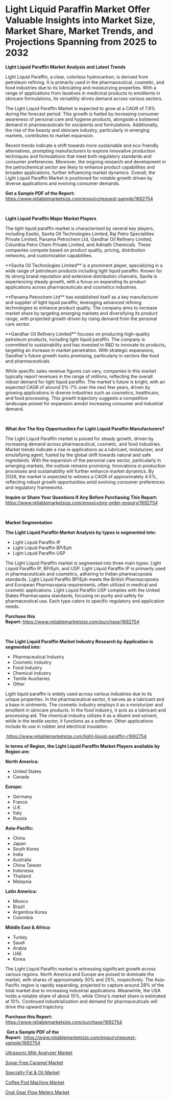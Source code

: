 <p><h1>Light Liquid Paraffin Market Offer Valuable Insights into Market Size, Market Share, Market Trends, and Projections Spanning from 2025 to 2032</h1></p><p><strong>Light Liquid Paraffin Market Analysis and Latest Trends</strong></p>
<p><p>Light Liquid Paraffin, a clear, colorless hydrocarbon, is derived from petroleum refining. It is primarily used in the pharmaceutical, cosmetic, and food industries due to its lubricating and moisturizing properties. With a range of applications from laxatives in medicinal products to emollients in skincare formulations, its versatility drives demand across various sectors.</p><p>The Light Liquid Paraffin Market is expected to grow at a CAGR of 7.9% during the forecast period. This growth is fueled by increasing consumer awareness of personal care and hygiene products, alongside a bolstered demand in pharmaceuticals for excipients and formulations. Additionally, the rise of the beauty and skincare industry, particularly in emerging markets, contributes to market expansion. </p><p>Recent trends indicate a shift towards more sustainable and eco-friendly alternatives, prompting manufacturers to explore innovative production techniques and formulations that meet both regulatory standards and consumer preferences. Moreover, the ongoing research and development in the petrochemical sector are likely to enhance product capabilities and broaden applications, further influencing market dynamics. Overall, the Light Liquid Paraffin Market is positioned for notable growth driven by diverse applications and evolving consumer demands.</p></p>
<p><strong>Get a Sample PDF of the Report:&nbsp;</strong> <a href="https://www.reliablemarketsize.com/enquiry/request-sample/1692754?utm_campaign=1897&utm_medium=2&utm_source=Github&utm_content=ia&utm_term=30012025&utm_id=light-liquid-paraffin">https://www.reliablemarketsize.com/enquiry/request-sample/1692754</a></p>
<p>&nbsp;</p>
<p><strong>Light Liquid Paraffin Major Market Players</strong></p>
<p><p>The light liquid paraffin market is characterized by several key players, including Eastto, Savita Oil Technologies Limited, Raj Petro Specialities Private Limited, Panama Petrochem Ltd, Gandhar Oil Refinery Limited, Columbia Petro Chem Private Limited, and Adinath Chemicals. These companies compete based on product quality, pricing, distribution networks, and customization capabilities.</p><p>**Savita Oil Technologies Limited** is a prominent player, specializing in a wide range of petroleum products including light liquid paraffin. Known for its strong brand reputation and extensive distribution channels, Savita is experiencing steady growth, with a focus on expanding its product applications across pharmaceuticals and cosmetics industries.</p><p>**Panama Petrochem Ltd** has established itself as a key manufacturer and supplier of light liquid paraffin, leveraging advanced refining technologies to enhance product quality. The company aims to increase market share by targeting emerging markets and diversifying its product range, with projected growth driven by rising demand from the personal care sector.</p><p>**Gandhar Oil Refinery Limited** focuses on producing high-quality petroleum products, including light liquid paraffin. The company is committed to sustainability and has invested in R&D to innovate its products, targeting an increase in market penetration. With strategic expansions, Gandhar's future growth looks promising, particularly in sectors like food and pharmaceuticals.</p><p>While specific sales revenue figures can vary, companies in this market typically report revenues in the range of millions, reflecting the overall robust demand for light liquid paraffin. The market's future is bright, with an expected CAGR of around 5%-7% over the next few years, driven by growing applications in diverse industries such as cosmetics, healthcare, and food processing. This growth trajectory suggests a competitive landscape poised for expansion amidst increasing consumer and industrial demand.</p></p>
<p>&nbsp;</p>
<p><strong>What Are The Key Opportunities For Light Liquid Paraffin Manufacturers?</strong></p>
<p><p>The Light Liquid Paraffin market is poised for steady growth, driven by increasing demand across pharmaceutical, cosmetic, and food industries. Market trends indicate a rise in applications as a lubricant, moisturizer, and emulsifying agent, fueled by the global shift towards natural and safe ingredients. With the expansion of the personal care sector, particularly in emerging markets, the outlook remains promising. Innovations in production processes and sustainability will further enhance market dynamics. By 2028, the market is expected to witness a CAGR of approximately 4.5%, reflecting robust growth opportunities amid evolving consumer preferences and regulatory frameworks.</p></p>
<p><strong>Inquire or Share Your Questions If Any Before Purchasing This Report:</strong> <a href="https://www.reliablemarketsize.com/enquiry/pre-order-enquiry/1692754?utm_campaign=1897&utm_medium=2&utm_source=Github&utm_content=ia&utm_term=30012025&utm_id=light-liquid-paraffin">https://www.reliablemarketsize.com/enquiry/pre-order-enquiry/1692754</a></p>
<p>&nbsp;</p>
<p><strong>Market Segmentation</strong></p>
<p><strong>The Light Liquid Paraffin Market Analysis by types is segmented into:</strong></p>
<p><ul><li>Light Liquid Paraffin IP</li><li>Light Liquid Paraffin BP/Eph</li><li>Light Liquid Paraffin USP</li></ul></p>
<p><p>The Light Liquid Paraffin market is segmented into three main types: Light Liquid Paraffin IP, BP/Eph, and USP. Light Liquid Paraffin IP is primarily used in pharmaceuticals and cosmetics, adhering to Indian pharmacopoeia standards. Light Liquid Paraffin BP/Eph meets the British Pharmacopoeia and European Pharmacopeia requirements, often utilized in medical and cosmetic applications. Light Liquid Paraffin USP complies with the United States Pharmacopeia standards, focusing on purity and safety for pharmaceutical use. Each type caters to specific regulatory and application needs.</p></p>
<p><strong>Purchase this Report:&nbsp;</strong><a href="https://www.reliablemarketsize.com/purchase/1692754?utm_campaign=1897&utm_medium=2&utm_source=Github&utm_content=ia&utm_term=30012025&utm_id=light-liquid-paraffin">https://www.reliablemarketsize.com/purchase/1692754</a></p>
<p>&nbsp;</p>
<p><strong>The Light Liquid Paraffin Market Industry Research by Application is segmented into:</strong></p>
<p><ul><li>Pharmaceutical Industry</li><li>Cosmetic Industry</li><li>Food Industry</li><li>Chemical Industry</li><li>Textile Auxiliaries</li><li>Other</li></ul></p>
<p><p>Light liquid paraffin is widely used across various industries due to its unique properties. In the pharmaceutical sector, it serves as a lubricant and a base in ointments. The cosmetic industry employs it as a moisturizer and emollient in skincare products. In the food industry, it acts as a lubricant and processing aid. The chemical industry utilizes it as a diluent and solvent, while in the textile sector, it functions as a softener. Other applications include its use in rubber and electrical insulation.</p></p>
<p><a href="https://www.reliablemarketsize.com/light-liquid-paraffin-r1692754?utm_campaign=1897&utm_medium=2&utm_source=Github&utm_content=ia&utm_term=30012025&utm_id=light-liquid-paraffin">&nbsp;https://www.reliablemarketsize.com/light-liquid-paraffin-r1692754</a></p>
<p><strong>In terms of Region, the Light Liquid Paraffin Market Players available by Region are:</strong></p>
<p>
    <p> <strong> North America: </strong>
        <ul>
            <li>United States</li>
            <li>Canada</li>
        </ul>
        </p> 
    <p> <strong> Europe: </strong>
        <ul>
            <li>Germany</li>
            <li>France</li>
            <li>U.K.</li>
            <li>Italy</li>
            <li>Russia</li>
        </ul>
        </p> 
    <p> <strong> Asia-Pacific: </strong>
        <ul>
            <li>China</li>
            <li>Japan</li>
            <li>South Korea</li>
            <li>India</li>
            <li>Australia</li>
            <li>China Taiwan</li>
            <li>Indonesia</li>
            <li>Thailand</li>
            <li>Malaysia</li>
        </ul>
        </p> 
    <p> <strong> Latin America: </strong>
        <ul>
            <li>Mexico</li>
            <li>Brazil</li>
            <li>Argentina Korea</li>
            <li>Colombia</li>
        </ul>
        </p> 
    <p> <strong> Middle East & Africa: </strong>
        <ul>
            <li>Turkey</li>
            <li>Saudi</li>
            <li>Arabia</li>
            <li>UAE</li>
            <li>Korea</li>
        </ul>
    </p>
    </p>
<p><p>The Light Liquid Paraffin market is witnessing significant growth across various regions. North America and Europe are poised to dominate the market, with shares of approximately 30% and 25%, respectively. The Asia-Pacific region is rapidly expanding, projected to capture around 28% of the total market due to increasing industrial applications. Meanwhile, the USA holds a notable share of about 15%, while China's market share is estimated at 10%. Continued industrialization and demand for pharmaceuticals will drive this upward trajectory.</p></p>
<p><strong>Purchase this Report: </strong><a href="https://www.reliablemarketsize.com/purchase/1692754?utm_campaign=1897&utm_medium=2&utm_source=Github&utm_content=ia&utm_term=30012025&utm_id=light-liquid-paraffin">https://www.reliablemarketsize.com/purchase/1692754</a></p>
<p>&nbsp;<strong>Get a Sample PDF of the Report:&nbsp;&nbsp;</strong><a href="https://www.reliablemarketsize.com/enquiry/request-sample/1692754?utm_campaign=1897&utm_medium=2&utm_source=Github&utm_content=ia&utm_term=30012025&utm_id=light-liquid-paraffin">https://www.reliablemarketsize.com/enquiry/request-sample/1692754</a></p>
<p><strong></strong></p>
<p><p><a href="https://www.linkedin.com/pulse/comprehensive-overview-ultrasonic-milk-analyzer-market-vbgbf?utm_campaign=1897&utm_medium=2&utm_source=Github&utm_content=ia&utm_term=30012025&utm_id=light-liquid-paraffin">Ultrasonic Milk Analyzer Market</a></p><p><a href="https://www.linkedin.com/pulse/forecasting-sugar-free-caramel-market-expected-growth-vrkhc?utm_campaign=1897&utm_medium=2&utm_source=Github&utm_content=ia&utm_term=30012025&utm_id=light-liquid-paraffin">Sugar Free Caramel Market</a></p><p><a href="https://www.linkedin.com/pulse/market-dynamics-detailed-examination-specialty-fat-oil-share-l9mef?utm_campaign=1897&utm_medium=2&utm_source=Github&utm_content=ia&utm_term=30012025&utm_id=light-liquid-paraffin">Specialty Fat & Oil Market</a></p><p><a href="https://www.linkedin.com/pulse/experts-forecast-significant-growth-coffee-pod-machine-market-pylgc?utm_campaign=1897&utm_medium=2&utm_source=Github&utm_content=ia&utm_term=30012025&utm_id=light-liquid-paraffin">Coffee Pod Machine Market</a></p><p><a href="https://www.linkedin.com/pulse/detailed-market-size-growth-oval-gear-flow-meters-sector-swddf?utm_campaign=1897&utm_medium=2&utm_source=Github&utm_content=ia&utm_term=30012025&utm_id=light-liquid-paraffin">Oval Gear Flow Meters Market</a></p></p>